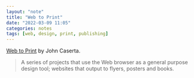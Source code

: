 ```yaml
---
layout: "note"
title: "Web to Print"
date: "2022-03-09 11:05"
categories: notes
tags: [web, design, print, publishing]
---
```

[Web to Print](http://johncaserta.com/webtoprint.html) by John Caserta.

> A series of projects that use the Web browser as a general purpose design tool; websites that output to flyers, posters and books.
